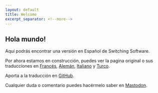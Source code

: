 ```yaml
---
layout: default
title: Welcome
excerpt_separator: <!--more-->
---
```



<a rel="me" href="https://mstdn.mx/@cambiandoprogramas"></a>


## Hola mundo!

Aquí podrás encontrar una versión en Español de Switching Software.

Por ahora estamos en construcción, puedes ver la pagina original o sus traducciones en [Francés][t1], [Alemán][t2], [Italiano][t3] y [Turco][t4].

[t1]: https://switching.geber.ga/
[t2]: https://switchingsocial.de/
[t3]: https://switching.ml/
[t4]: http://www.sosyaldegisim.com/

Aporta a la traducción en [GitHub][git].

[git]: https://github.com/alex-esc/cambiando.programas

Cualquier duda o comentario puedes hacérmelo saber en [Mastodon][m].

[m]: https://mstdn.mx/@cambiandoprogramas